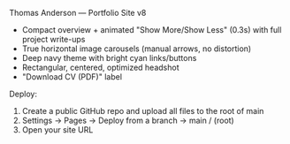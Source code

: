 Thomas Anderson — Portfolio Site v8

- Compact overview + animated "Show More/Show Less" (0.3s) with full project write-ups
- True horizontal image carousels (manual arrows, no distortion)
- Deep navy theme with bright cyan links/buttons
- Rectangular, centered, optimized headshot
- "Download CV (PDF)" label

Deploy:
1) Create a public GitHub repo and upload all files to the root of main
2) Settings → Pages → Deploy from a branch → main / (root)
3) Open your site URL
